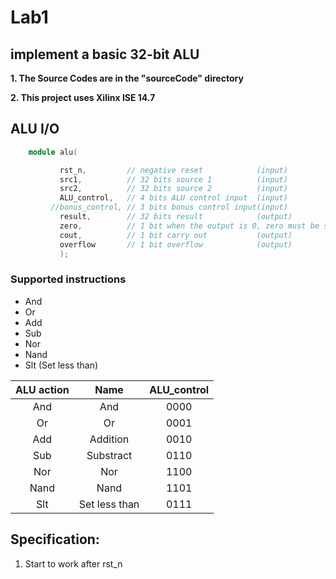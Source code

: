 # Lab1  
## implement a basic 32-bit ALU

**1. The Source Codes are in the "sourceCode" directory**

**2. This project uses Xilinx ISE 14.7**

## ALU I/O
```Verilog
    module alu(

           rst_n,         // negative reset            (input)
           src1,          // 32 bits source 1          (input)
           src2,          // 32 bits source 2          (input)
           ALU_control,   // 4 bits ALU control input  (input)
         //bonus_control, // 3 bits bonus control input(input) 
           result,        // 32 bits result            (output)
           zero,          // 1 bit when the output is 0, zero must be set (output)
           cout,          // 1 bit carry out           (output)
           overflow       // 1 bit overflow            (output)
           );
``` 
### Supported instructions 
+ And 
+ Or 
+ Add
+ Sub 
+ Nor
+ Nand
+ Slt (Set less than) 

|ALU action | Name | ALU_control |
|:-:        |:-:   |:-:|
|And|And|0000|
|Or|Or|0001|
|Add|Addition|0010|
|Sub|Substract|0110|
|Nor|Nor|1100|
|Nand|Nand|1101|
|Slt|Set less than|0111|


## Specification:
1. Start to work after rst_n 
